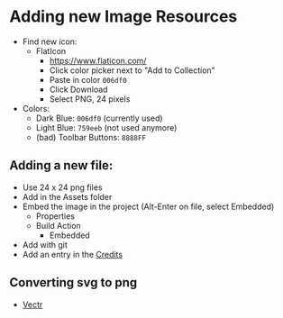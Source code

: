 # Adding new Image Resources

* Find new icon:
  - FlatIcon
    - https://www.flaticon.com/
    - Click color picker next to "Add to Collection"
    - Paste in color `006df0`
    - Click Download
    - Select PNG, 24 pixels
* Colors:
  - Dark Blue: `006df0` (currently used)
  - Light Blue: `759eeb` (not used anymore)
  - (bad) Toolbar Buttons: `8888FF`

## Adding a new file:
- Use 24 x 24 png files
- Add in the Assets folder
- Embed the image in the project (Alt-Enter on file, select Embedded)
  - Properties
  - Build Action
	  - Embedded
- Add with git
- Add an entry in the [Credits](../Credits.md)

## Converting svg to png
- [Vectr](https://vectr.com/)